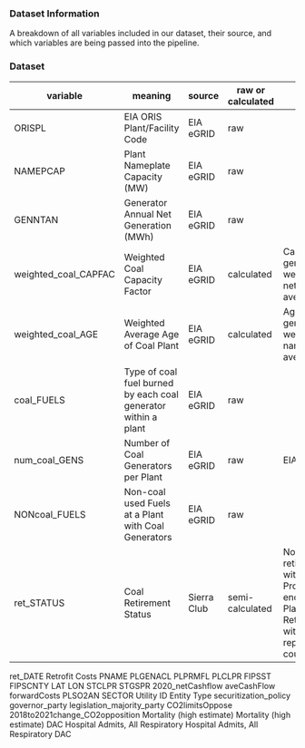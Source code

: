 ### **Dataset Information**
A breakdown of all variables included in our dataset, their source, and which variables are being passed into the pipeline.

### **Dataset**
|variable       |meaning                      |source         |raw or calculated|calculation                 |pipeline variable?  |
|---------------|-----------------------------|---------------|-----------------|----------------------------|--------------------|
ORISPL          |EIA ORIS Plant/Facility Code |EIA eGRID      |raw              |                            |no                  |
NAMEPCAP        |Plant Nameplate Capacity (MW)|EIA eGRID      |raw              |                            |yes                 |
GENNTAN         |Generator Annual Net Generation (MWh)|EIA eGRID|raw            |                            |yes                 |
weighted_coal_CAPFAC|Weighted Coal Capacity Factor|EIA eGRID|calculated|Capacity factor of each generator within a plant, weighted by its 2020 net generation, averaged across a plant|yes|
weighted_coal_AGE|Weighted Average Age of Coal Plant|EIA eGRID|calculated|Age of each coal generator within a plant, weighted by its nameplate capacity, averaged across a plant|yes|
coal_FUELS      |Type of coal fuel burned by each coal generator within a plant |EIA eGRID|raw|              |no                  |
num_coal_GENS   |Number of Coal Generators per Plant|EIA eGRID|raw              |EIA eGRID|raw|              |yes                 |
NONcoal_FUELS   |Non-coal used Fuels at a Plant with Coal Generators|EIA eGRID|raw|                          |no                  |
ret_STATUS      |Coal Retirement Status       |Sierra Club    |semi-calculated  |No proposed retirements endoced with 0, Entire Plant Proposed Retirement encoded with 1, Patrial Plant Proposed Retirement encoded with 2 -- Fuel replacement/conversion counted as retirement|yes|
ret_DATE
Retrofit Costs
PNAME	PLGENACL
PLPRMFL
PLCLPR
FIPSST
FIPSCNTY
LAT
LON
STCLPR
STGSPR
2020_netCashflow
aveCashFlow
forwardCosts
PLSO2AN
SECTOR
Utility ID
Entity Type
securitization_policy
governor_party
legislation_majority_party
CO2limitsOppose
2018to2021change_CO2opposition
Mortality (high estimate)
Mortality (high estimate) DAC
Hospital Admits, All Respiratory
Hospital Admits, All Respiratory DAC
